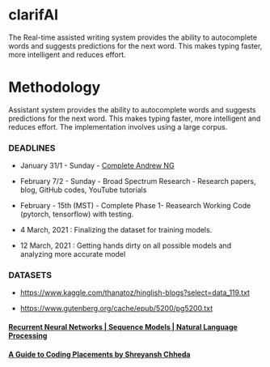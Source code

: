 # clarifAI
The Real-time assisted writing system provides the ability to autocomplete words and suggests predictions for the next word. This makes typing faster, more intelligent and reduces effort.

# Methodology
Assistant system provides the ability to autocomplete words and suggests predictions for the next word. This makes typing faster, more intelligent and reduces effort. The implementation involves using a large corpus.

### DEADLINES

  * January 31/1 - Sunday - [Complete Andrew NG](https://www.youtube.com/playlist?list=PLpFsSf5Dm-pd5d3rjNtIXUHT-v7bdaEIe)

  * February 7/2 - Sunday - Broad Spectrum Research - Research papers, blog, GitHub codes, YouTube tutorials

  * February - 15th (MST) - Complete Phase 1- Reasearch Working Code (pytorch, tensorflow) with testing.
  
  * 4 March, 2021 : Finalizing the dataset for training models.
  * 12 March, 2021 : Getting hands dirty on all possible models and analyzing more accurate model
 
 ### DATASETS
 * https://www.kaggle.com/thanatoz/hinglish-blogs?select=data_119.txt

 * https://www.gutenberg.org/cache/epub/5200/pg5200.txt
  
#### [Recurrent Neural Networks | Sequence Models | Natural Language Processing](https://www.youtube.com/playlist?list=PL1w8k37X_6L_s4ncq-swTBvKDWnRSrinI) 

#### [A Guide to Coding Placements by Shreyansh Chheda](https://dscvjti.medium.com/how-to-start-coding-the-right-way-b30131c4dd4a)


